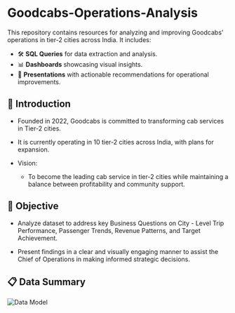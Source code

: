 # Goodcabs-Operations-Analysis

This repository contains resources for analyzing and improving Goodcabs' operations in tier-2 cities across India. It includes:

- 🛠️ **SQL Queries** for data extraction and analysis.
- 📊 **Dashboards** showcasing visual insights.
- 📑 **Presentations** with actionable recommendations for operational improvements.


## 📝 Introduction

* Founded in 2022, Goodcabs is committed to transforming cab services in Tier-2 cities.
* It is currently operating in 10 tier-2 cities across India, with plans for expansion.

* Vision:
    * To become the leading cab service in tier-2 cities while maintaining a balance between profitability and community support.


## 🎯 Objective

* Analyze dataset to address key Business Questions on City - Level Trip Performance, Passenger Trends, Revenue Patterns, and Target Achievement.

* Present findings in a clear and visually engaging manner to assist the Chief of Operations in making informed strategic decisions.

## 📋 Data Summary

![Data Model]()
